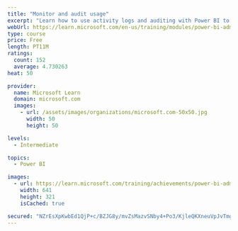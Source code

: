 ```yaml
---
title: "Monitor and audit usage"
excerpt: "Learn how to use activity logs and auditing with Power BI to monitor and inspect user activity in a Power BI environment."
webUrl: https://learn.microsoft.com/en-us/training/modules/power-bi-admin-monitor/
type: course
price: Free
length: PT11M
ratings:
  count: 152
  average: 4.730263
heat: 50

provider:
  name: Microsoft Learn
  domain: microsoft.com
  images:
    - url: /assets/images/organizations/microsoft.com-50x50.jpg
      width: 50
      height: 50

levels:
  - Intermediate

topics:
  - Power BI

images:
  - url: https://learn.microsoft.com/training/achievements/power-bi-admin-monitor-social.png
    width: 641
    height: 321
    isCached: true

secured: "NZrEsXpKwbEd1QjP+c/BZJG8y/mvZsMazvSNby4+Po3/KjleQKXneuVpJvTmgMK7l1TZ51T5A54eqQatrWhByZN6wBvdP9uBUnrNKYNtl4iUDIUkbCI1yFQRlH/v3yuM1v/l10lT/3HfS7zAbpYsNaWTT0NN9xt7lWC8zToe2jJL/jwQGNL3o5hxzqWNfIZQPCwv76HMBGlD06+dIIUz0eiGu027rLwVTT8EfqHTUZoT+tTBWnm81TUADI2lMkXJBCF/6ULHDv+Ji1lId+7yp3utF9Elmzb1HgqGcTDDb8sMorf4WFwVkhMVnxQzt9GFPAz/5cbchNfb/nfJzJw5n1e7nTS81mwePL0sv6QLoDqltsOp5e3ZgYelbMA9FOM6i4G1/hd1aTH7Zsb0YtuEfkvP007r08Bm4+qnbpLKyOY=;L4vtPzH0dD6TxRpYNX6IgQ=="
---
```


